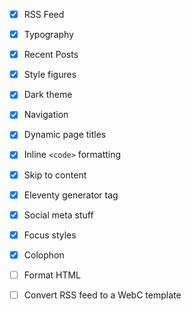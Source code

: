 - [x] RSS Feed
- [x] Typography
- [x] Recent Posts
- [x] Style figures
- [x] Dark theme
- [x] Navigation
- [x] Dynamic page titles
- [x] Inline `<code>` formatting
- [x] Skip to content
- [x] Eleventy generator tag
- [x] Social meta stuff
- [x] Focus styles

- [x] Colophon
- [ ] Format HTML
- [ ] Convert RSS feed to a WebC template
